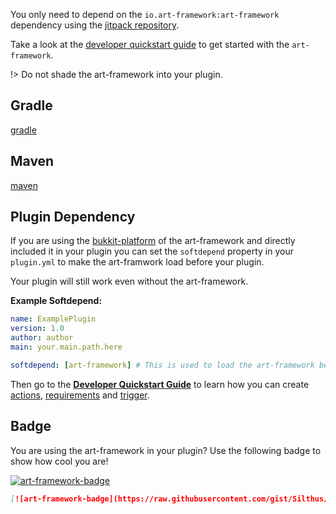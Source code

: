 You only need to depend on the `io.art-framework:art-framework` dependency using the [jitpack repository](https://jitpack.io/).

Take a look at the [developer quickstart guide](/developer) to get started with the `art-framework`.

!> Do not shade the art-framework into your plugin.

## Gradle

[gradle](../gradle.md ':include')

## Maven

[maven](../maven.md ':include')

## Plugin Dependency

If you are using the [bukkit-platform](platforms/bukkit.md) of the art-framework and directly included it in your plugin you can set the `softdepend` property in your `plugin.yml` to make the art-framwork load before your plugin.

Your plugin will still work even without the art-framework.

**Example Softdepend:**

```yaml
name: ExamplePlugin
version: 1.0
author: author
main: your.main.path.here

softdepend: [art-framework] # This is used to load the art-framework before your plugin loads
```

Then go to the **[Developer Quickstart Guide](/developer/README.md)** to learn how you can create [actions](developer/actions.md), [requirements](developer/requirements.md) and [trigger](developer/trigger.md).

## Badge

You are using the art-framework in your plugin? Use the following badge to show how cool you are!

[![art-framework-badge](https://raw.githubusercontent.com/gist/Silthus/a88fd35b722da343658d54c474c0e5c1/raw/586ba19363678ffc6880de679490f8abb6db3f19/badge.svg)](https://art-framework.io)

```markdown
[![art-framework-badge](https://raw.githubusercontent.com/gist/Silthus/a88fd35b722da343658d54c474c0e5c1/raw/586ba19363678ffc6880de679490f8abb6db3f19/badge.svg)](https://art-framework.io)
```
